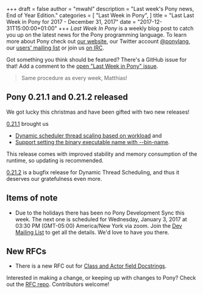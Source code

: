 +++
draft = false
author = "mwahl"
description = "Last week's Pony news, End of Year Edition."
categories = [
    "Last Week in Pony",
]
title = "Last Last Week in Pony for 2017 - December 31, 2017"
date = "2017-12-31T15:00:00+01:00"
+++
_Last Week In Pony_ is a weekly blog post to catch you up on the latest news for the Pony programming language. To learn more about Pony check out [our website](ponylang.io), our Twitter account [@ponylang](https://twitter.com/ponylang), our [users' mailing list](https://pony.groups.io/g/user) or join us [on IRC](https://webchat.freenode.net/?channels=%23ponylang). 

Got something you think should be featured? There's a GitHub issue for that! Add a comment to the [open "Last Week in Pony" issue](https://github.com/ponylang/ponylang.github.io/issues?q=is%3Aissue+is%3Aopen+label%3Alast-week-in-pony).
<!--more-->

 > Same procedure as every week, Matthias!

## Pony 0.21.1 and 0.21.2 released

We got lucky this christmas and have been gifted with two new releases!

[0.21.1](https://www.ponylang.io/blog/2017/12/0.21.1-released/) brought us

* [Dynamic scheduler thread scaling based on workload](https://github.com/ponylang/ponyc/pull/2386) and 
* [Support setting the binary executable name with --bin-name](https://github.com/ponylang/ponyc/pull/2430). 

This release comes with improved stability and memory consumption of the runtime, so updating is recommended.

[0.21.2](https://www.ponylang.io/blog/2017/12/0.21.2-released/) is a bugfix release for Dynamic Thread Scheduling, and thus it deserves our gratefulness even more.

## Items of note

- Due to the holidays there has been no Pony Development Sync this week. The next one is scheduled for Wednesday, January 3, 2017 at 03:30 PM (GMT-05:00) America/New York via zoom. Join the [Dev Mailing List](https://pony.groups.io/g/dev) to get all the details. We'd love to have you there.

## New RFCs

- There is a new RFC out for [Class and Actor field Docstrings](https://github.com/ponylang/rfcs/pull/115).

Interested in making a change, or keeping up with changes to Pony? Check out the [RFC repo](https://github.com/ponylang/rfcs). Contributors welcome!


